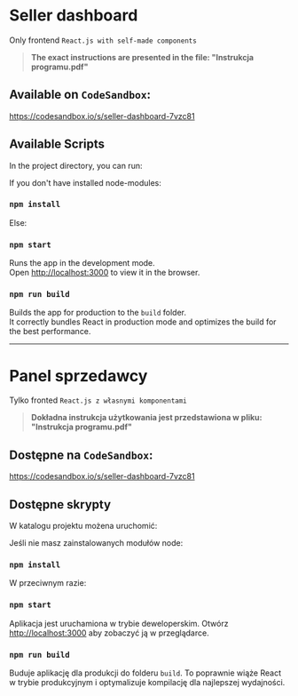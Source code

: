 # Seller dashboard
Only frontend
`React.js with self-made components`
> **The exact instructions are presented in the file: "Instrukcja programu.pdf"**

## Available on `CodeSandbox`:
https://codesandbox.io/s/seller-dashboard-7vzc81


## Available Scripts

In the project directory, you can run:

If you don't have installed node-modules:
### `npm install`

Else:
### `npm start`

Runs the app in the development mode.\
Open [http://localhost:3000](http://localhost:3000) to view it in the browser.

### `npm run build`

Builds the app for production to the `build` folder.\
It correctly bundles React in production mode and optimizes the build for the best performance.

---

# Panel sprzedawcy
Tylko fronted
`React.js z własnymi komponentami`
> **Dokładna instrukcja użytkowania jest przedstawiona w pliku: "Instrukcja programu.pdf"**

## Dostępne na `CodeSandbox`:
https://codesandbox.io/s/seller-dashboard-7vzc81


## Dostępne skrypty

W katalogu projektu możena uruchomić:

Jeśli nie masz zainstalowanych modułów node:
### `npm install`

W przeciwnym razie:
### `npm start`

Aplikacja jest uruchamiona w trybie deweloperskim.
Otwórz [http://localhost:3000](http://localhost:3000) aby zobaczyć ją w przeglądarce.

### `npm run build`

Buduje aplikację dla produkcji do folderu `build`.
To poprawnie wiąże React w trybie produkcyjnym i optymalizuje kompilację dla najlepszej wydajności.



